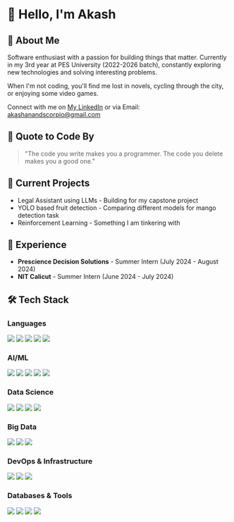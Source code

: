 # 👋 Hello, I'm Akash

## 🚀 About Me
Software enthusiast with a passion for building things that matter. Currently in my 3rd year at PES University (2022-2026 batch), constantly exploring new technologies and solving interesting problems.

When I'm not coding, you'll find me lost in novels, cycling through the city, or enjoying some video games.

Connect with me on [My LinkedIn](http://www.linkedin.com/in/akash-anand-cse/) or via Email: akashanandscorpio@gmail.com

## 💬 Quote to Code By
> "The code you write makes you a programmer. The code you delete makes you a good one."

## 🔭 Current Projects
- Legal Assistant using LLMs - Building for my capstone project
- YOLO based fruit detection - Comparing different models for mango detection task
- Reinforcement Learning - Something I am tinkering with

## 💼 Experience
- **Prescience Decision Solutions** - Summer Intern (July 2024 - August 2024)
- **NIT Calicut** - Summer Intern (June 2024 - July 2024)

## 🛠️ Tech Stack

### Languages
<div>
  <img src="https://img.shields.io/badge/-Python-3776AB?style=flat&logo=Python&logoColor=white" />
  <img src="https://img.shields.io/badge/-Java-007396?style=flat&logo=Java&logoColor=white" />
  <img src="https://img.shields.io/badge/-C++-00599C?style=flat&logo=c%2B%2B&logoColor=white" />
  <img src="https://img.shields.io/badge/-Rust-000000?style=flat&logo=rust&logoColor=white" />
  <img src="https://img.shields.io/badge/-SQL-4479A1?style=flat&logo=MySQL&logoColor=white" />
</div>

### AI/ML
<div>
  <img src="https://img.shields.io/badge/-TensorFlow-FF6F00?style=flat&logo=TensorFlow&logoColor=white" />
  <img src="https://img.shields.io/badge/-HuggingFace-FFD21E?style=flat&logo=huggingface&logoColor=black" />
  <img src="https://img.shields.io/badge/-ScikitLearn-F7931E?style=flat&logo=scikit-learn&logoColor=white" />
  <img src="https://img.shields.io/badge/-YOLO-00FFFF?style=flat&logo=YOLO&logoColor=black" />
  <img src="https://img.shields.io/badge/-OpenCV-5C3EE8?style=flat&logo=OpenCV&logoColor=white" />
</div>

### Data Science
<div>
  <img src="https://img.shields.io/badge/-Pandas-150458?style=flat&logo=pandas&logoColor=white" />
  <img src="https://img.shields.io/badge/-NumPy-013243?style=flat&logo=numpy&logoColor=white" />
  <img src="https://img.shields.io/badge/-Matplotlib-11557C?style=flat&logo=Python&logoColor=white" />
  <img src="https://img.shields.io/badge/-BeautifulSoup-3776AB?style=flat&logo=Python&logoColor=white" />
</div>

### Big Data
<div>
  <img src="https://img.shields.io/badge/-Hadoop-66CCFF?style=flat&logo=ApacheHadoop&logoColor=black" />
  <img src="https://img.shields.io/badge/-Spark-E25A1C?style=flat&logo=ApacheSpark&logoColor=white" />
  <img src="https://img.shields.io/badge/-Kafka-231F20?style=flat&logo=ApacheKafka&logoColor=white" />
</div>

### DevOps & Infrastructure
<div>
  <img src="https://img.shields.io/badge/-Docker-2496ED?style=flat&logo=Docker&logoColor=white" />
  <img src="https://img.shields.io/badge/-Kubernetes-326CE5?style=flat&logo=Kubernetes&logoColor=white" />
  <img src="https://img.shields.io/badge/-Git-F05032?style=flat&logo=git&logoColor=white" />
</div>

### Databases & Tools
<div>
  <img src="https://img.shields.io/badge/-Jupyter-F37626?style=flat&logo=Jupyter&logoColor=white" />
  <img src="https://img.shields.io/badge/-MySQL-4479A1?style=flat&logo=MySQL&logoColor=white" />
  <img src="https://img.shields.io/badge/-MongoDB-47A248?style=flat&logo=MongoDB&logoColor=white" />
  <img src="https://img.shields.io/badge/-Redis-DC382D?style=flat&logo=Redis&logoColor=white" />
</div>
